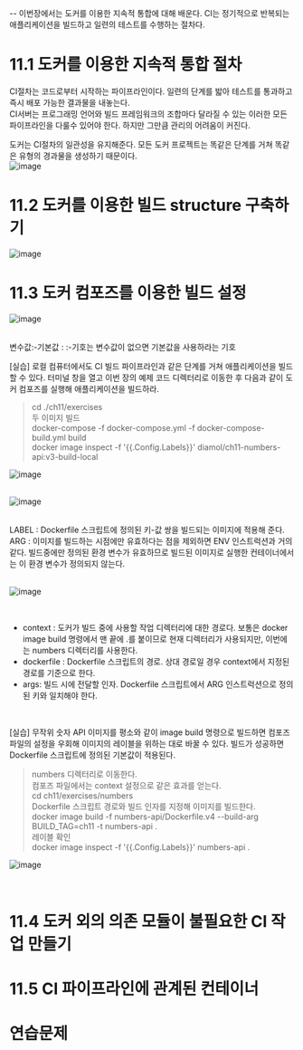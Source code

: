 -- 이번장에서는 도커를 이용한 지속적 통합에 대해 배운다. CI는 정기적으로 반복되는 애플리케이션을 빌드하고 일련의 테스트를 수행하는 절차다.<br>


# 11.1 도커를 이용한 지속적 통합 절차
CI절차는 코드로부터 시작하는 파이프라인이다. 일련의 단계를 밟아 테스트를 통과하고 즉시 배포 가능한 결과물을 내놓는다.<br>
CI서버는 프로그래밍 언어와 빌드 프레임워크의 조합마다 달라질 수 있는 이러한 모든 파이프라인을 다룰수 있어야 한다. 하지만 그만큼 관리의 어려움이 커진다.<br>

도커는 CI절차의 일관성을 유지해준다. 모든 도커 프로젝트는 똑같은 단계를 거쳐 똑같은 유형의 경과물을 생성하기 때문이다.<br>
![image](https://github.com/user-attachments/assets/2d4f48f0-3dc1-47ed-8e54-6c260a6fa580)
<br>


# 11.2 도커를 이용한 빌드 structure 구축하기

![image](https://github.com/user-attachments/assets/6c097bb2-9619-41a2-a193-60253b9d7e33)



# 11.3 도커 컴포즈를 이용한 빌드 설정

![image](https://github.com/user-attachments/assets/4f6d8f8a-95d2-4b50-a752-75bd3f976794)

<br>
변수값:-기본값 : :-기호는 변수값이 없으면 기본값을 사용하라는 기호<br>

[실습] 로컬 컴퓨터에서도 CI 빌드 파이프라인과 같은 단계를 거쳐 애플리케이션을 빌드할 수 있다. 터미널 창을 열고 이번 장의 예제 코드 디렉터리로 이동한 후 다음과 같이 도커 컴포즈를 실행해 애플리케이션을 빌드하라.<br>

> cd ./ch11/exercises<br>
> 두 이미지 빌드<br>
> docker-compose -f docker-compose.yml -f docker-compose-build.yml build<br>
> docker image inspect -f '{{.Config.Labels}}' diamol/ch11-numbers-api:v3-build-local<br>

![image](https://github.com/user-attachments/assets/4fd7c4ff-27ca-4ae2-a8c2-ddc73949aa20)
<br>
<br>

![image](https://github.com/user-attachments/assets/3258c8ac-2c20-4344-ad2e-eae1dec12e00)

<br>
LABEL : Dockerfile 스크립트에 정의된 키-값 쌍을 빌드되는 이미지에 적용해 준다.
ARG : 이미지를 빌드하는 시점에만 유효하다는 점을 제외하면 ENV 인스트럭션과 거의 같다. 빌드중에만 정의된 환경 변수가 유효하므로 빌드된 이미지로 실행한 컨테이너에서는 이 환경 변수가 정의되지 않는다.<br>
<br>

![image](https://github.com/user-attachments/assets/d225d023-eee6-4d55-a43c-ab8ebac1cac4)

<br>
<ul>
  <li>context : 도커가 빌드 중에 사용할 작업 디렉터리에 대한 경로다. 보통은 docker image build 명령에서 맨 끝에 .를 붙이므로 현재 디렉터리가 사용되지만, 이번에는 numbers 디렉터리를 사용한다.</li>
  <li>dockerfile : Dockerfile 스크립트의 경로. 상대 경로일 경우 context에서 지정된 경로를 기준으로 한다.</li>
  <li>args: 빌드 시에 전달할 인자. Dockerfile 스크립트에서 ARG 인스트럭션으로 정의된 키와 일치해야 한다.</li>
</ul>
<br>

[실습] 무작위 숫자 API 이미지를 평소와 같이 image build 명령으로 빌드하면 컴포즈 파일의 설정을 우회해 이미지의 레이블을 위하는 대로 바꿀 수 있다. 빌드가 성공하면 Dockerfile 스크립트에 정의된 기본값이 적용된다.<br>

> numbers 디렉터리로 이동한다.<br>
> 컴포즈 파일에서는 context 설정으로 같은 효과를 얻는다.<br>
> cd ch11/exercises/numbers<br>
> Dockerfile 스크립트 경로와 빌드 인자를 지정해 이미지를 빌드한다.<br>
> docker image build -f numbers-api/Dockerfile.v4 --build-arg BUILD_TAG=ch11 -t numbers-api . <br>
> 레이블 확인<br>
> docker image inspect -f '{{.Config.Labels}}' numbers-api .<br>

![image](https://github.com/user-attachments/assets/8041c921-3f55-4720-a167-264e164221fc)

<br>

# 11.4 도커 외의 의존 모듈이 불필요한 CI 작업 만들기




# 11.5 CI 파이프라인에 관계된 컨테이너




# 연습문제
